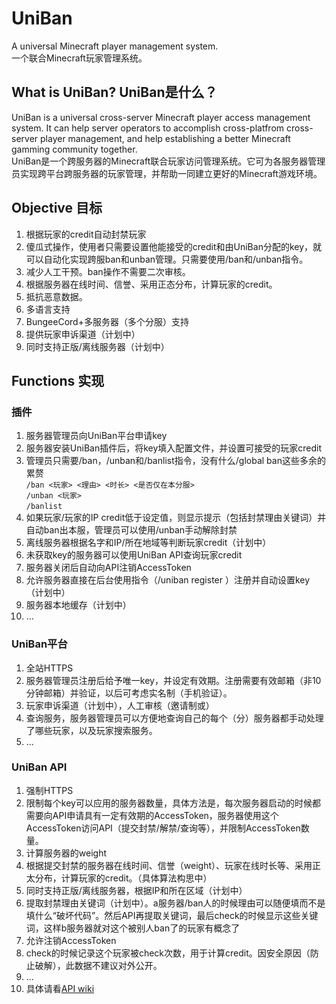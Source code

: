 # UniBan
A universal Minecraft player management system.  
一个联合Minecraft玩家管理系统。

## What is UniBan? UniBan是什么？
UniBan is a universal cross-server Minecraft player access management system. It can help server operators to accomplish cross-platfrom cross-server player management, and help establishing a better Minecraft gamming community together.  
UniBan是一个跨服务器的Minecraft联合玩家访问管理系统。它可为各服务器管理员实现跨平台跨服务器的玩家管理，并帮助一同建立更好的Minecraft游戏环境。

## Objective 目标
1. 根据玩家的credit自动封禁玩家
1. 傻瓜式操作，使用者只需要设置他能接受的credit和由UniBan分配的key，就可以自动化实现跨服ban和unban管理。只需要使用/ban和/unban指令。
1. 减少人工干预。ban操作不需要二次审核。
1. 根据服务器在线时间、信誉、采用正态分布，计算玩家的credit。
1. 抵抗恶意数据。
1. 多语言支持
1. BungeeCord+多服务器（多个分服）支持
1. 提供玩家申诉渠道（计划中）
1. 同时支持正版/离线服务器（计划中）

## Functions 实现
### 插件
1. 服务器管理员向UniBan平台申请key
1. 服务器安装UniBan插件后，将key填入配置文件，并设置可接受的玩家credit
1. 管理员只需要/ban，/unban和/banlist指令，没有什么/global ban这些多余的累赘  
    `/ban <玩家> <理由> <时长> <是否仅在本分服>`  
    `/unban <玩家>`  
    `/banlist`
1. 如果玩家/玩家的IP credit低于设定值，则显示提示（包括封禁理由关键词）并自动ban出本服，管理员可以使用/unban手动解除封禁
1. 离线服务器根据名字和IP/所在地域等判断玩家credit（计划中）
1. 未获取key的服务器可以使用UniBan API查询玩家credit
1. 服务器关闭后自动向API注销AccessToken
1. 允许服务器直接在后台使用指令（/uniban register <email>）注册并自动设置key（计划中）
1. 服务器本地缓存（计划中）
1. ...
### UniBan平台
1. 全站HTTPS
1. 服务器管理员注册后给予唯一key，并设定有效期。注册需要有效邮箱（非10分钟邮箱）并验证，以后可考虑实名制（手机验证）。
1. 玩家申诉渠道（计划中），人工审核（邀请制或）
1. 查询服务，服务器管理员可以方便地查询自己的每个（分）服务器都手动处理了哪些玩家，以及玩家搜索服务。
1. ...
### UniBan API
1. 强制HTTPS
1. 限制每个key可以应用的服务器数量，具体方法是，每次服务器启动的时候都需要向API申请具有一定有效期的AccessToken，服务器使用这个AccessToken访问API（提交封禁/解禁/查询等），并限制AccessToken数量。
1. 计算服务器的weight
1. 根据提交封禁的服务器在线时间、信誉（weight）、玩家在线时长等、采用正太分布，计算玩家的credit。（具体算法构思中）
1. 同时支持正版/离线服务器，根据IP和所在区域（计划中）
1. 提取封禁理由关键词（计划中）。a服务器/ban人的时候理由可以随便填而不是填什么“破坏代码”。然后API再提取关键词，最后check的时候显示这些关键词，这样b服务器就对这个被别人ban了的玩家有概念了
1. 允许注销AccessToken
1. check的时候记录这个玩家被check次数，用于计算credit。因安全原因（防止破解），此数据不建议对外公开。
1. ...
1. 具体请看[API wiki](https://github.com/CMUnion/UniBan-API/wiki)
